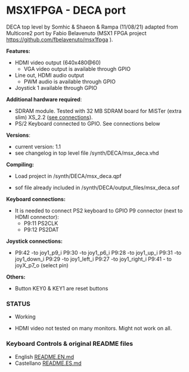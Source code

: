 # MSX1FPGA - DECA port 

DECA top level by Somhic & Shaeon & Rampa (11/08/21) adapted from Multicore2 port by Fabio Belavenuto  (MSX1 FPGA project   https://github.com/fbelavenuto/msx1fpga ).

**Features:**

* HDMI video output (640x480@60)
  * VGA video output is available through GPIO
* Line out, HDMI audio output
  * PWM audio is available through GPIO
* Joystick 1 available through GPIO  

**Additional hardware required**:

- SDRAM module. Tested with 32 MB SDRAM board for MiSTer (extra slim) XS_2.2 ([see connections](https://github.com/SoCFPGA-learning/DECA/tree/main/Projects/sdram_mister_deca)).
- PS/2 Keyboard connected to GPIO. See connections below

**Versions**:

- current version: 1.1
- see changelog in top level file /synth/DECA/msx_deca.vhd

**Compiling:**

* Load project  in /synth/DECA/msx_deca.qpf

* sof file already included in /synth/DECA/output_files/msx_deca.sof

  

**Keyboard connections:**

* It is needed to connect PS2 keyboard to GPIO P9 connector (next to HDMI connector):
  * P9:11 PS2CLK 
  * P9:12 PS2DAT 

**Joystick connections:**

- P9:42 -to joy1_p9_i
  P9:30 -to joy1_p6_i
  P9:28 -to joy1_up_i
  P9:31 -to joy1_down_i
  P9:29 -to joy1_left_i
  P9:27 -to joy1_right_i
  P9:41 - to joyX_p7_o (select pin)

**Others:**

* Button KEY0 & KEY1 are reset buttons

### STATUS

* Working

* HDMI video not tested on many monitors. Might not work on all.




### Keyboard Controls & original README files

* English        [README.EN.md](README.EN.md)
* Castellano  [README.ES.md](README.ES.md)